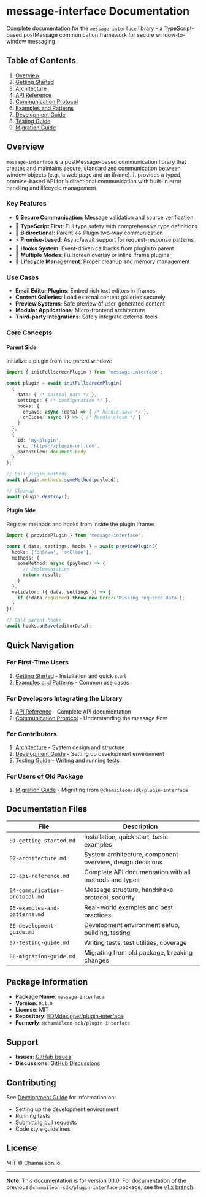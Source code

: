 # message-interface Documentation

Complete documentation for the `message-interface` library - a TypeScript-based postMessage communication framework for secure window-to-window messaging.

## Table of Contents

1. [Overview](#overview)
2. [Getting Started](./01-getting-started.md)
3. [Architecture](./02-architecture.md)
4. [API Reference](./03-api-reference.md)
5. [Communication Protocol](./04-communication-protocol.md)
6. [Examples and Patterns](./05-examples-and-patterns.md)
7. [Development Guide](./06-development-guide.md)
8. [Testing Guide](./07-testing-guide.md)
9. [Migration Guide](./08-migration-guide.md)

## Overview

`message-interface` is a postMessage-based communication library that creates and maintains secure, standardized communication between window objects (e.g., a web page and an iframe). It provides a typed, promise-based API for bidirectional communication with built-in error handling and lifecycle management.

### Key Features

- 🔒 **Secure Communication**: Message validation and source verification
- 📝 **TypeScript First**: Full type safety with comprehensive type definitions
- 🔄 **Bidirectional**: Parent ↔ Plugin two-way communication
- ⚡ **Promise-based**: Async/await support for request-response patterns
- 🎣 **Hooks System**: Event-driven callbacks from plugin to parent
- 🎨 **Multiple Modes**: Fullscreen overlay or inline iframe plugins
- 🧹 **Lifecycle Management**: Proper cleanup and memory management

### Use Cases

- **Email Editor Plugins**: Embed rich text editors in iframes
- **Content Galleries**: Load external content galleries securely
- **Preview Systems**: Safe preview of user-generated content
- **Modular Applications**: Micro-frontend architecture
- **Third-party Integrations**: Safely integrate external tools

### Core Concepts

#### Parent Side
Initialize a plugin from the parent window:
```typescript
import { initFullscreenPlugin } from 'message-interface';

const plugin = await initFullscreenPlugin(
  {
    data: { /* initial data */ },
    settings: { /* configuration */ },
    hooks: {
      onSave: async (data) => { /* handle save */ },
      onClose: async () => { /* handle close */ }
    }
  },
  {
    id: 'my-plugin',
    src: 'https://plugin-url.com',
    parentElem: document.body
  }
);

// Call plugin methods
await plugin.methods.someMethod(payload);

// Cleanup
await plugin.destroy();
```

#### Plugin Side
Register methods and hooks from inside the plugin iframe:
```typescript
import { providePlugin } from 'message-interface';

const { data, settings, hooks } = await providePlugin({
  hooks: ['onSave', 'onClose'],
  methods: {
    someMethod: async (payload) => {
      // Implementation
      return result;
    }
  },
  validator: ({ data, settings }) => {
    if (!data.required) throw new Error('Missing required data');
  }
});

// Call parent hooks
await hooks.onSave(editorData);
```

## Quick Navigation

### For First-Time Users
1. [Getting Started](./01-getting-started.md) - Installation and quick start
2. [Examples and Patterns](./05-examples-and-patterns.md) - Common use cases

### For Developers Integrating the Library
1. [API Reference](./03-api-reference.md) - Complete API documentation
2. [Communication Protocol](./04-communication-protocol.md) - Understanding the message flow

### For Contributors
1. [Architecture](./02-architecture.md) - System design and structure
2. [Development Guide](./06-development-guide.md) - Setting up development environment
3. [Testing Guide](./07-testing-guide.md) - Writing and running tests

### For Users of Old Package
1. [Migration Guide](./08-migration-guide.md) - Migrating from `@chamaileon-sdk/plugin-interface`

## Documentation Files

| File | Description |
|------|-------------|
| `01-getting-started.md` | Installation, quick start, basic examples |
| `02-architecture.md` | System architecture, component overview, design decisions |
| `03-api-reference.md` | Complete API documentation with all methods and types |
| `04-communication-protocol.md` | Message structure, handshake protocol, security |
| `05-examples-and-patterns.md` | Real-world examples and best practices |
| `06-development-guide.md` | Development environment setup, building, testing |
| `07-testing-guide.md` | Writing tests, test utilities, coverage |
| `08-migration-guide.md` | Migrating from old package, breaking changes |

## Package Information

- **Package Name**: `message-interface`
- **Version**: `0.1.0`
- **License**: MIT
- **Repository**: [EDMdesigner/plugin-interface](https://github.com/EDMdesigner/plugin-interface)
- **Formerly**: `@chamaileon-sdk/plugin-interface`

## Support

- **Issues**: [GitHub Issues](https://github.com/EDMdesigner/plugin-interface/issues)
- **Discussions**: [GitHub Discussions](https://github.com/EDMdesigner/plugin-interface/discussions)

## Contributing

See [Development Guide](./06-development-guide.md) for information on:
- Setting up the development environment
- Running tests
- Submitting pull requests
- Code style guidelines

## License

MIT © Chamaileon.io

---

**Note**: This documentation is for version 0.1.0. For documentation of the previous `@chamaileon-sdk/plugin-interface` package, see the [v1.x branch](https://github.com/EDMdesigner/plugin-interface/tree/v1.x).
